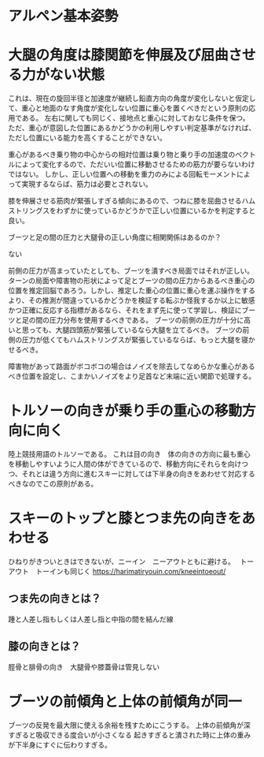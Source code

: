 # アルペン基本姿勢

# 大腿の角度は膝関節を伸展及び屈曲させる力がない状態
これは、現在の旋回半径と加速度が継続し鉛直方向の角度が変化しないと仮定して、重心と地面のなす角度が変化しない位置に重心を置くべきだという原則の応用である。
左右に関しても同じく、接地点と重心に対しておなじ条件を保つ。
ただ、重心が意図した位置にあるかどうかの利用しやすい判定基準がなければ、ただし位置にいる能力を高くすることができない。

重心があるべき乗り物の中心からの相対位置は乗り物と乗り手の加速度のベクトルによって変化するので、ただいい位置に移動させるための筋力が要らないわけではない。
しかし、正しい位置への移動を重力のみによる回転モーメントによって実現するならば、筋力は必要とされない。

膝を伸展させる筋肉が緊張しすぎる傾向にあるので、つねに膝を屈曲させるハムストリングスをわずかに使っているかどうかで正しい位置にいるかを判定すると良い。


ブーツと足の間の圧力と大腿骨の正しい角度に相関関係はあるのか？

ない

前側の圧力が高まっていたとしても、ブーツを潰すべき局面ではそれが正しい。
ターンの局面や障害物の形状によって足とブーツの間の圧力からあるべき重心の位置を推定回脳であろう。しかし、推定した重心の位置に重心を運ぶ操作をするより、その推測が間違っているかどうかを検証する転ぶか怪我するか以上に敏感かつ正確に反応する指標があるなら、それをまず先に使って学習し、検証にブーツと足の間の圧力分布を使用するべきである。
ブーツの前側の圧力が十分に高いと思っても、大腿四頭筋が緊張しているなら大腿を立てるべき。
ブーツの前側の圧力が低くてもハムストリングスが緊張しているならば、もっと大腿を寝かせるべき。

障害物があって路面がボコボコの場合はノイズを除去してなめらかな重心があるべき位置を設定し、こまかいノイズをより足首など末端に近い関節で処理する。


# トルソーの向きが乗り手の重心の移動方向に向く
陸上競技用語のトルソーである。
これは目の向き　体の向きの方向に最も重心を移動しやすいように人間の体ができているので、移動方向にそれらを向けつつ、それとは違う方向に進むスキーに対しては下半身の向きをあわせて対応するべきなのでこの原則がある。

# スキーのトップと膝とつま先の向きをあわせる
ひねりがきついときはできないが、ニーイン　ニーアウトともに避ける。　
トーアウト　トーインも同じく
https://harimatiryouin.com/kneeintoeout/

## つま先の向きとは？
踵と人差し指もしくは人差し指と中指の間を結んだ線

## 膝の向きとは？
脛骨と腓骨の向き　大腿骨や膝蓋骨は管見しない

# ブーツの前傾角と上体の前傾角が同一
ブーツの反発を最大限に使える余裕を残すためにこうする。
上体の前傾角が深すぎると吸収できる度合いが小さくなる
起きすぎると潰された時に上体の重みが下半身にすぐに伝わりすぎる。
